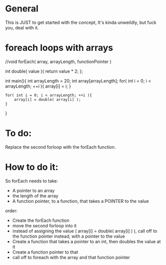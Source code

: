 # General
This is JUST to get started with the concept,
It's kinda unweildly, but fuck you, deal with it.

# foreach loops with arrays
//void forEach( array, arrayLength, functionPointer )

int double( value ){
    return value * 2;
};

int main(){
    int arrayLength = 20;
    int array[arrayLength];
    for( int i = 0; i < arrayLength; ++i ){
        array[i] = i;
    }

    for( int i = 0; i < arrayLength; ++i ){
        array[i] = double( array[i] );
    }
}

# To do:
Replace the second forloop with the forEach function.

# How to do it:
So forEach needs to take:
* A pointer to an array
* the length of the array
* A function pointer, to a function, that takes a POINTER to the value

order:
* Create the forEach function
* move the second forloop into it
* instead of assigning the value ( array[i] = double( array[i] ) ), call off to the function pointer instead, with a pointer to the value
* Create a function that takes a pointer to an int, then doubles the value at it
* Create a function pointer to that
* call off to foreach with the array and that function pointer

